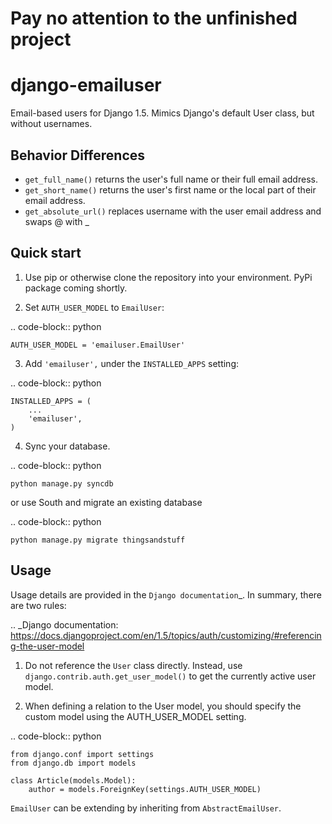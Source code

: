 Pay no attention to the unfinished project
==========================================


django-emailuser
================

Email-based users for Django 1.5. Mimics Django's default User class, but without usernames. 


Behavior Differences
--------------------

- ``get_full_name()`` returns the user's full name or their full email address. 
- ``get_short_name()`` returns the user's first name or the local part of their email address. 
- ``get_absolute_url()`` replaces username with the user email address and swaps @ with _


Quick start
-----------

1. Use pip or otherwise clone the repository into your environment. PyPi package coming shortly. 


2. Set ``AUTH_USER_MODEL`` to ``EmailUser``:

.. code-block:: python

    AUTH_USER_MODEL = 'emailuser.EmailUser'


3. Add ``'emailuser',`` under the ``INSTALLED_APPS`` setting:

.. code-block:: python

    INSTALLED_APPS = (
        ...
        'emailuser',
    )


4. Sync your database.

.. code-block:: python

    python manage.py syncdb

or use South and migrate an existing database

.. code-block:: python

    python manage.py migrate thingsandstuff


Usage
-----

Usage details are provided in the `Django documentation`_. In summary, there are two rules:

.. _Django documentation: https://docs.djangoproject.com/en/1.5/topics/auth/customizing/#referencing-the-user-model


1. Do not reference the ``User`` class directly. Instead, use ``django.contrib.auth.get_user_model()`` to get the currently active user model. 


2. When defining a relation to the User model, you should specify the custom model using the AUTH_USER_MODEL setting.

.. code-block:: python

    from django.conf import settings
    from django.db import models

    class Article(models.Model):
        author = models.ForeignKey(settings.AUTH_USER_MODEL)


``EmailUser`` can be extending by inheriting from ``AbstractEmailUser``.
